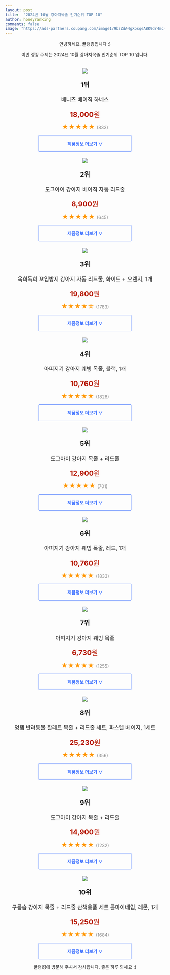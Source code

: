 ```yaml
---
layout: post
title:  "2024년 10월 강아지목줄 인기순위 TOP 10"
author: honeyranking
comments: false
image: "https://ads-partners.coupang.com/image1/9bzZdA4gXpsqeABK9dr4mc-Gl9i_brVn6a-F_0WSAs0qbeHuiF6nl2BpcjHHiBC5P5BMR-SptyIArgTWTNGR3beJr8xqUWrQ7SRUHjsDA4j9-c4dLm0jnsDsVaRaPnpoFoS-czRFOD6U8AiA0Tvku0y9zT4e2nBwTDrT1qS6iHrIXnxltBJsHYp3zix0jo-TsiQyOgbk8HS8CHBOHj-Ao2IQkjfe7p3oneXN4OUNxtArbz3TX2_qdEPAvFqoKT-cLuUDVv8HFNvQv6jb9l2NF_MIg3XjrCaCCE5v"
---
```

<p style="text-align: center;">안녕하세요. 꿀랭킹입니다 :)</p>
<p style="text-align: center;">이번 랭킹 주제는 2024년 10월 강아지목줄 인기순위 TOP 10 입니다.</p><center><img src="https://ads-partners.coupang.com/image1/9bzZdA4gXpsqeABK9dr4mc-Gl9i_brVn6a-F_0WSAs0qbeHuiF6nl2BpcjHHiBC5P5BMR-SptyIArgTWTNGR3beJr8xqUWrQ7SRUHjsDA4j9-c4dLm0jnsDsVaRaPnpoFoS-czRFOD6U8AiA0Tvku0y9zT4e2nBwTDrT1qS6iHrIXnxltBJsHYp3zix0jo-TsiQyOgbk8HS8CHBOHj-Ao2IQkjfe7p3oneXN4OUNxtArbz3TX2_qdEPAvFqoKT-cLuUDVv8HFNvQv6jb9l2NF_MIg3XjrCaCCE5v" style="margin-top:20px" /></center><p style="text-align: center; font-size: 20px"><b>1위</b></p><p style="text-align: center; font-size: 17px">베니즈 베이직 하네스</p><p style="text-align: center;"><span style="color: #b61800; font-size: 22px;"><b>18,000</b>원</span></p><p style="text-align: center;"><span style="color: #ff9600; font-size: 20px;">★★★★★ </span><span style="color: #878787;">(833)</span></p><center><a href="https://link.coupang.com/re/AFFSDP?lptag=AF3899140&subid=honeyrank&pageKey=50177365&itemId=3382261193&vendorItemId=71368912983&traceid=V0-153-c5c9305f2bc20d56&requestid=20241022210000453130673093&token=31850C%7CMIXED"><div style="font-size: 14px; display: inline-block; padding: 15px 90px; color: #346aff; border-radius: 2px; border: 1px solid #346aff; cursor: pointer;"><b>제품정보 더보기 &or;</b></div></a></center><center><img src="https://ads-partners.coupang.com/image1/A_pUkYfn3zuw-8IbAzzi77gWI-upoupqp6UjTbE-YYRbCqZ7rUPCwpuqIgqRsTjAj7Dt8WEro_UIcBEMZzoiuBTw7sxVih00jPQUqej_9LdgBAV7N7jncn-egVEpvj89QFVQHrVbUyXLs_sNn_RkT79aMagpA72tHgBGryNrRLkK8XzmhkDuv8FdQd3k3kNILqsaGWHM5L2j8Mya14o09PcoL2G2giZXWeGdcaa9v-B9UZPkxiMS5xJDZY5B8O6F5EbXK0nQfJinND9twnYzMkCzKc4CjWFF" style="margin-top:20px" /></center><p style="text-align: center; font-size: 20px"><b>2위</b></p><p style="text-align: center; font-size: 17px">도그아이 강아지 베이직 자동 리드줄</p><p style="text-align: center;"><span style="color: #b61800; font-size: 22px;"><b>8,900</b>원</span></p><p style="text-align: center;"><span style="color: #ff9600; font-size: 20px;">★★★★★ </span><span style="color: #878787;">(645)</span></p><center><a href="https://link.coupang.com/re/AFFSDP?lptag=AF3899140&subid=honeyrank&pageKey=331202638&itemId=1083312951&vendorItemId=5587291322&traceid=V0-153-ebadbdcf3440eb3c&requestid=20241022210000453130673093&token=31850C%7CMIXED"><div style="font-size: 14px; display: inline-block; padding: 15px 90px; color: #346aff; border-radius: 2px; border: 1px solid #346aff; cursor: pointer;"><b>제품정보 더보기 &or;</b></div></a></center><center><img src="https://ads-partners.coupang.com/image1/qVJ0NO0TUmXisVolqfQwNvyBfSl_sjjxK-OlBDGjAcpYPeHTWxR3JFfaYcunQpET3gxyDxJMcvmnyd0D2H_Rd8sjvSzsQFQPb7kruxxTWsbQ-UJD3PHovyzfTtV33met6USnLxCdAkSmPjNoyhbNDUNQvMsn10ejKuLABI2BMH_0oKtLV29uc2Oesqnn7wcKiHiK1ZNS3b0dj_-KUa-7oU0eiEq3duS5rkHWAvJRi98GVBMo58QMHa5rR6tdZ7GmFnUm6uvYgDQPwmG26bTtHJWVc9Vc4QAm-I6EwOc3zOQ=" style="margin-top:20px" /></center><p style="text-align: center; font-size: 20px"><b>3위</b></p><p style="text-align: center; font-size: 17px">옥희독희 꼬임방지 강아지 자동 리드줄, 화이트 + 오렌지, 1개</p><p style="text-align: center;"><span style="color: #b61800; font-size: 22px;"><b>19,800</b>원</span></p><p style="text-align: center;"><span style="color: #ff9600; font-size: 20px;">★★★★☆ </span><span style="color: #878787;">(1783)</span></p><center><a href="https://link.coupang.com/re/AFFSDP?lptag=AF3899140&subid=honeyrank&pageKey=1954859293&itemId=3321839577&vendorItemId=71308705487&traceid=V0-153-908fe77ac106862a&clickBeacon=2a350ed0-906d-11ef-a6f5-8ec8a47190ed%7E3&requestid=20241022210000453130673093&token=31850C%7CMIXED"><div style="font-size: 14px; display: inline-block; padding: 15px 90px; color: #346aff; border-radius: 2px; border: 1px solid #346aff; cursor: pointer;"><b>제품정보 더보기 &or;</b></div></a></center><center><img src="https://ads-partners.coupang.com/image1/qPECB8DZ2T_8CF3hqIBi_tdRENhLn_v1v2H4YKmTAdhU-sFOs0JeIxcnpY3QHoZlXijI3MahbZ9l3gHdEwrH9tTpBnD9cirfHNhi6wI5G7k_u7xfig2b90eLdogjAN9OHh9dPbb0-iEE9tCALO8TtDQs26Ij7-VuM1ieTC8AQLmGef7v5hhJNpzZ_Hp3HPe3MFvDdEWdc0E1j6ov5Qq-xqQJwQOk1o7-sbIlfKJ1MLM8GQauhnhDSKPDXrBAd2PWrBvwODys85Ukaql_ETzq6cNFdX8wNHXfL7eA6_ETMPE=" style="margin-top:20px" /></center><p style="text-align: center; font-size: 20px"><b>4위</b></p><p style="text-align: center; font-size: 17px">아띠지기 강아지 웨빙 목줄, 블랙, 1개</p><p style="text-align: center;"><span style="color: #b61800; font-size: 22px;"><b>10,760</b>원</span></p><p style="text-align: center;"><span style="color: #ff9600; font-size: 20px;">★★★★★ </span><span style="color: #878787;">(1828)</span></p><center><a href="https://link.coupang.com/re/AFFSDP?lptag=AF3899140&subid=honeyrank&pageKey=175531544&itemId=501891706&vendorItemId=4280896070&traceid=V0-153-c64cf6bbbd2fcd23&clickBeacon=2a350ed0-906d-11ef-a9ff-1e12c05fbe37%7E3&requestid=20241022210000453130673093&token=31850C%7CMIXED"><div style="font-size: 14px; display: inline-block; padding: 15px 90px; color: #346aff; border-radius: 2px; border: 1px solid #346aff; cursor: pointer;"><b>제품정보 더보기 &or;</b></div></a></center><center><img src="https://ads-partners.coupang.com/image1/z1Tt0uP60D_XZ7Pvz-oE5G0StdYFQJTsT0bmYAJZQ8kWRpG9n39mRBrY9vBhxlkwgsKuwkHQhJlE405YECuek2px6WIaV_fdLhGbD26u3cO5kB4heslnEOR0vwZZtYaF7iyrd2aQpbF6mILD-pRatpZz8yyIsqd1v0ZT-n-17mJRNpXl8NHAsOK1dyBTCVngm6PAvyZ3PrtVbLPajpasjgqrUvHV-St9ndoEk8nnq9KnWHxygFCnoKg6dimoppzlCl5hvrKV7gDAtf75xNwHwpUGyKuw2TxS" style="margin-top:20px" /></center><p style="text-align: center; font-size: 20px"><b>5위</b></p><p style="text-align: center; font-size: 17px">도그아이 강아지 목줄 + 리드줄</p><p style="text-align: center;"><span style="color: #b61800; font-size: 22px;"><b>12,900</b>원</span></p><p style="text-align: center;"><span style="color: #ff9600; font-size: 20px;">★★★★★ </span><span style="color: #878787;">(701)</span></p><center><a href="https://link.coupang.com/re/AFFSDP?lptag=AF3899140&subid=honeyrank&pageKey=331202420&itemId=1058314623&vendorItemId=5533403850&traceid=V0-153-856000f2b30a6ea0&requestid=20241022210000453130673093&token=31850C%7CMIXED"><div style="font-size: 14px; display: inline-block; padding: 15px 90px; color: #346aff; border-radius: 2px; border: 1px solid #346aff; cursor: pointer;"><b>제품정보 더보기 &or;</b></div></a></center><center><img src="https://ads-partners.coupang.com/image1/I31lWLwHWi1pq1R7Iwn_cjwlnMx7LJ7x5Vy3A1C2D173OGc0ShAFAuYzlfcPjFqRYTKHEC4f9xI66Ve1i-Zfm96ikbzvxWOXPc1-eI6k3aUU9yd3Q8rQdRXiwBMBa3kJZhOB5UG0bDRu28ASHjsiGWmUrL1sC195VsOXQPQ0AhqhsHcObn-3GvLWwqLNRc3Yg7UXCQnxUQ_acBiK5QllZ-UDcLtFlwjsKAXaBDpAEc82Op6rpNwcP8qBEqjyX_UhDKr-4WCUKjvac-YATj2z9xFCGkjnE1WF--aXkgSgdA==" style="margin-top:20px" /></center><p style="text-align: center; font-size: 20px"><b>6위</b></p><p style="text-align: center; font-size: 17px">아띠지기 강아지 웨빙 목줄, 레드, 1개</p><p style="text-align: center;"><span style="color: #b61800; font-size: 22px;"><b>10,760</b>원</span></p><p style="text-align: center;"><span style="color: #ff9600; font-size: 20px;">★★★★★ </span><span style="color: #878787;">(1833)</span></p><center><a href="https://link.coupang.com/re/AFFSDP?lptag=AF3899140&subid=honeyrank&pageKey=175531544&itemId=501891680&vendorItemId=4280896044&traceid=V0-153-c64cf6bbbd2fcd23&clickBeacon=2a3535e0-906d-11ef-8e9a-1772517ac599%7E3&requestid=20241022210000453130673093&token=31850C%7CMIXED"><div style="font-size: 14px; display: inline-block; padding: 15px 90px; color: #346aff; border-radius: 2px; border: 1px solid #346aff; cursor: pointer;"><b>제품정보 더보기 &or;</b></div></a></center><center><img src="https://ads-partners.coupang.com/image1/xRDNVLTYOc_yy1iTxdAd7kiO2BcZh1yJ4TFfP0MkozMM57U73I_hLEvDgE2zlep-dS-Rxe0SQIExBeFiM9dmJ5h73duHKusmPIH7hcuh7Xuy9xoZYVfo4A7n2E0e1SRqg2ujlmKRFSm4HbDimCLNvMB44eDNbD5iwQnjB5f21dvkSiY5q-0hZFYzAa-t8h77vMapqgEitZ4m0Q4G7qzPZuvJP04jU5iq-Cb3ivywB4rVpyLCYLc5TOEgpV-MMUtdxJ-tSgaQ52DEkmT92Y9aYYJheCCnsUXOX3-n" style="margin-top:20px" /></center><p style="text-align: center; font-size: 20px"><b>7위</b></p><p style="text-align: center; font-size: 17px">아띠지기 강아지 웨빙 목줄</p><p style="text-align: center;"><span style="color: #b61800; font-size: 22px;"><b>6,730</b>원</span></p><p style="text-align: center;"><span style="color: #ff9600; font-size: 20px;">★★★★★ </span><span style="color: #878787;">(1255)</span></p><center><a href="https://link.coupang.com/re/AFFSDP?lptag=AF3899140&subid=honeyrank&pageKey=175531544&itemId=501891589&vendorItemId=4280895814&traceid=V0-153-c64cf6bbbd2fcd23&requestid=20241022210000453130673093&token=31850C%7CMIXED"><div style="font-size: 14px; display: inline-block; padding: 15px 90px; color: #346aff; border-radius: 2px; border: 1px solid #346aff; cursor: pointer;"><b>제품정보 더보기 &or;</b></div></a></center><center><img src="https://ads-partners.coupang.com/image1/ZDdh97Xkme4tMpkWZGkLl6pX65iOQF3UyAU83nXqO5O9xYeE4d8gTHn2wR45WRkg3g0jVyEW1-A6Sa9qYup6WLx1qBWSbvFXH652F6m3KmQQU6Q-8QsM77Ve7cLvR2keepoVhWRM8Or3_KhERqRUEfYymBNazbMRxk0iPWTjlQkUkpZKxh_kldz7F5moQtwz5Nb6Q0L3BYPOsvwJC4dDZaOmO6V4o1mlZL9XQCXPb_tFiurOFzLMfXxfSWXonFvO79C7iDnQY50Ag-Cx0NAb1T3RiBc6rUjo2VGXunA4Uw==" style="margin-top:20px" /></center><p style="text-align: center; font-size: 20px"><b>8위</b></p><p style="text-align: center; font-size: 17px">멍템 반려동물 팔레트 목줄 + 리드줄 세트, 파스텔 베이지, 1세트</p><p style="text-align: center;"><span style="color: #b61800; font-size: 22px;"><b>25,230</b>원</span></p><p style="text-align: center;"><span style="color: #ff9600; font-size: 20px;">★★★★★ </span><span style="color: #878787;">(356)</span></p><center><a href="https://link.coupang.com/re/AFFSDP?lptag=AF3899140&subid=honeyrank&pageKey=6902282716&itemId=16605052139&vendorItemId=86704230802&traceid=V0-153-2589e01c44e89210&clickBeacon=2a3535e0-906d-11ef-a912-1937dcca9038%7E3&requestid=20241022210000453130673093&token=31850C%7CMIXED"><div style="font-size: 14px; display: inline-block; padding: 15px 90px; color: #346aff; border-radius: 2px; border: 1px solid #346aff; cursor: pointer;"><b>제품정보 더보기 &or;</b></div></a></center><center><img src="https://ads-partners.coupang.com/image1/DFg4bFMMHTriWiaKDPNi5exU9NIk_ql501WlOHRwm2Bha2D68_MmLBql901KH0Ngf1Hf5M6qidBLM0jRQeXHtM7cTReunEN6An6V7W_i8SZtk7NjNcR4khtkN3zK_V_ptrKf6FxflzftmDkGF5DuIuJE3v6ouZUj2HswPC2sWPD2byZiAK-LYRzf2uhOv3P2yp4atP3-sU9Bsx3UhrauWdd-mn1wwQhOtRGSAlXTW4sre8uDT-5Ae-5tpM90epLCjxfIAbdQ8oCD3pUygkHNjRxf8Zy7qrrMxA==" style="margin-top:20px" /></center><p style="text-align: center; font-size: 20px"><b>9위</b></p><p style="text-align: center; font-size: 17px">도그아이 강아지 목줄 + 리드줄</p><p style="text-align: center;"><span style="color: #b61800; font-size: 22px;"><b>14,900</b>원</span></p><p style="text-align: center;"><span style="color: #ff9600; font-size: 20px;">★★★★★ </span><span style="color: #878787;">(1232)</span></p><center><a href="https://link.coupang.com/re/AFFSDP?lptag=AF3899140&subid=honeyrank&pageKey=331202420&itemId=1058314458&vendorItemId=5533403588&traceid=V0-153-856000f2b30a6ea0&requestid=20241022210000453130673093&token=31850C%7CMIXED"><div style="font-size: 14px; display: inline-block; padding: 15px 90px; color: #346aff; border-radius: 2px; border: 1px solid #346aff; cursor: pointer;"><b>제품정보 더보기 &or;</b></div></a></center><center><img src="https://ads-partners.coupang.com/image1/fPNm5U86gwstcRCyfFfFzwX4uBT5ZavwBlEBpgy9Nd7UHkH9jFOcCTJpvqW2kkfcJ99U9WnFj21992iZGlHYLbo8C9WC0i-0fEBifRE-lEeq21Idhnm0Wu-z_5RIMouYyDjim2Zh74Q1OEzy13hGuDX_sJu8bTo4VaKnK6iVjBUhTWsHnANL7pZUWnJ1zkmR2yJD72xHiFphL3so5_1EqDWg8GcGDQVxkWQKDSuvUvSG3VGoS5G9Uw5yXFezb3PZlcR-jumRO-LnJHwwpJhCCXL_HQ8KxPRZhxkzRHntFgms0ZzQRbHi9AE9VIpjRfw=" style="margin-top:20px" /></center><p style="text-align: center; font-size: 20px"><b>10위</b></p><p style="text-align: center; font-size: 17px">구름솜 강아지 목줄 + 리드줄 산책용품 세트 콜마이네임, 레몬, 1개</p><p style="text-align: center;"><span style="color: #b61800; font-size: 22px;"><b>15,250</b>원</span></p><p style="text-align: center;"><span style="color: #ff9600; font-size: 20px;">★★★★★ </span><span style="color: #878787;">(1684)</span></p><center><a href="https://link.coupang.com/re/AFFSDP?lptag=AF3899140&subid=honeyrank&pageKey=7787209924&itemId=21059844020&vendorItemId=88824424290&traceid=V0-153-13da921c1e798ea4&clickBeacon=2a3535e0-906d-11ef-9e5d-8bcf799bc7a4%7E3&requestid=20241022210000453130673093&token=31850C%7CMIXED"><div style="font-size: 14px; display: inline-block; padding: 15px 90px; color: #346aff; border-radius: 2px; border: 1px solid #346aff; cursor: pointer;"><b>제품정보 더보기 &or;</b></div></a></center><p style="text-align: center;">꿀랭킹에 방문해 주셔서 감사합니다. 좋은 하루 되세요 :)</p>